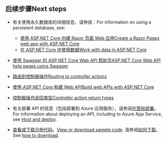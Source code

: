 ## <a name="next-steps"></a><span data-ttu-id="8de1a-101">后续步骤</span><span class="sxs-lookup"><span data-stu-id="8de1a-101">Next steps</span></span>

* <span data-ttu-id="8de1a-102">有关使用永久数据库的详细信息，请参阅：</span><span class="sxs-lookup"><span data-stu-id="8de1a-102">For information on using a persistent database, see:</span></span>

  * [<span data-ttu-id="8de1a-103">使用 ASP.NET Core 创建 Razor 页面 Web 应用</span><span class="sxs-lookup"><span data-stu-id="8de1a-103">Create a Razor Pages web app with ASP.NET Core</span></span>](xref:tutorials/index)
  * [<span data-ttu-id="8de1a-104">在 ASP.NET Core 中使用数据</span><span class="sxs-lookup"><span data-stu-id="8de1a-104">Work with data in ASP.NET Core</span></span>](xref:data/index)

* [<span data-ttu-id="8de1a-105">使用 Swagger 的 ASP.NET Core Web API 帮助页</span><span class="sxs-lookup"><span data-stu-id="8de1a-105">ASP.NET Core Web API help pages using Swagger</span></span>](xref:tutorials/web-api-help-pages-using-swagger)
* [<span data-ttu-id="8de1a-106">路由到控制器操作</span><span class="sxs-lookup"><span data-stu-id="8de1a-106">Routing to controller actions</span></span>](xref:mvc/controllers/routing)
* [<span data-ttu-id="8de1a-107">使用 ASP.NET Core 构建 Web API</span><span class="sxs-lookup"><span data-stu-id="8de1a-107">Build web APIs with ASP.NET Core</span></span>](xref:web-api/index)
* [<span data-ttu-id="8de1a-108">控制器操作返回类型</span><span class="sxs-lookup"><span data-stu-id="8de1a-108">Controller action return types</span></span>](xref:web-api/action-return-types)
* <span data-ttu-id="8de1a-109">有关部署 API 的信息（包括部署到 Azure 应用服务），请参阅[托管和部署](xref:host-and-deploy/index)。</span><span class="sxs-lookup"><span data-stu-id="8de1a-109">For information about deploying an API, including to Azure App Service, see [Host and deploy](xref:host-and-deploy/index).</span></span>
* <span data-ttu-id="8de1a-110">[查看或下载示例代码](https://github.com/aspnet/Docs/tree/master/aspnetcore/tutorials/first-web-api/samples)。</span><span class="sxs-lookup"><span data-stu-id="8de1a-110">[View or download sample code](https://github.com/aspnet/Docs/tree/master/aspnetcore/tutorials/first-web-api/samples).</span></span> <span data-ttu-id="8de1a-111">请参阅[如何下载](xref:tutorials/index#how-to-download-a-sample)。</span><span class="sxs-lookup"><span data-stu-id="8de1a-111">See [how to download](xref:tutorials/index#how-to-download-a-sample).</span></span>
